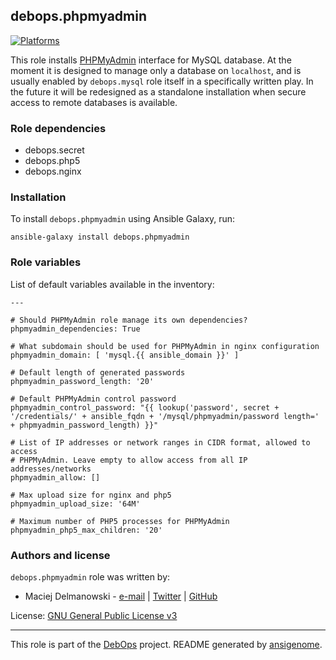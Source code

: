 ## debops.phpmyadmin
[![Platforms](http://img.shields.io/badge/platforms-debian%20|%20ubuntu-lightgrey.svg)](#)


This role installs [PHPMyAdmin](http://www.phpmyadmin.net/) interface for
MySQL database. At the moment it is designed to manage only a database on
`localhost`, and is usually enabled by `debops.mysql` role itself in
a specifically written play. In the future it will be redesigned as
a standalone installation when secure access to remote databases is
available.

### Role dependencies

- debops.secret
- debops.php5
- debops.nginx


### Installation

To install `debops.phpmyadmin` using Ansible Galaxy, run:

    ansible-galaxy install debops.phpmyadmin


### Role variables

List of default variables available in the inventory:

    ---
    
    # Should PHPMyAdmin role manage its own dependencies?
    phpmyadmin_dependencies: True
    
    # What subdomain should be used for PHPMyAdmin in nginx configuration
    phpmyadmin_domain: [ 'mysql.{{ ansible_domain }}' ]
    
    # Default length of generated passwords
    phpmyadmin_password_length: '20'
    
    # Default PHPMyAdmin control password
    phpmyadmin_control_password: "{{ lookup('password', secret + '/credentials/' + ansible_fqdn + '/mysql/phpmyadmin/password length=' + phpmyadmin_password_length) }}"
    
    # List of IP addresses or network ranges in CIDR format, allowed to access
    # PHPMyAdmin. Leave empty to allow access from all IP addresses/networks
    phpmyadmin_allow: []
    
    # Max upload size for nginx and php5
    phpmyadmin_upload_size: '64M'
    
    # Maximum number of PHP5 processes for PHPMyAdmin
    phpmyadmin_php5_max_children: '20'





### Authors and license

`debops.phpmyadmin` role was written by:

- Maciej Delmanowski - [e-mail](mailto:drybjed@gmail.com) | [Twitter](https://twitter.com/drybjed) | [GitHub](https://github.com/drybjed)


License: [GNU General Public License v3](https://tldrlegal.com/license/gnu-general-public-license-v3-(gpl-3))


***

This role is part of the [DebOps](http://debops.org/) project. README generated by [ansigenome](https://github.com/nickjj/ansigenome/).

